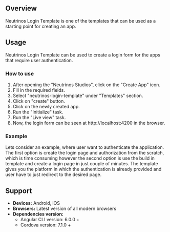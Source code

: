 ## Overview
Neutrinos Login Template is one of the templates that can be used as a starting point for creating an app.

## Usage
Neutrinos Login Template can be used to create a login form for the apps that require user authentication.

### How to use
1. After opening the "Neutrinos Studios", click on the "Create App" icon.
2. Fill in the required fields.
3. Select "neutrinos-login-template" under "Templates" section. 
4. Click on "create" button.
5. Click on the newly created app.
6. Run the "Initialize" task.
7. Run the "Live view" task.
8. Now, the login form can be seen at http://localhost:4200 in the browser.

### Example
Lets consider an example, where user want to authenticate the application. The first option is create the login page and authorization from the scratch, which is time consuming however the second option is use the build in template and create a login page in just couple of minutes. The template gives you the platform in which the authentication is already provided and user have to just redirect to the desired page.  

## Support
- **Devices:** Android, iOS
- **Browsers:**  Latest version of all modern browsers
- **Dependencies version:** 
    - Angular CLI version: 6.0.0 + 
    - Cordova version: 7.1.0 +
